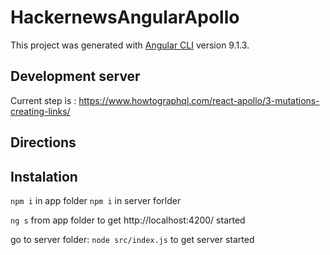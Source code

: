 # HackernewsAngularApollo

This project was generated with [Angular CLI](https://github.com/angular/angular-cli) version 9.1.3.

## Development server

Current step is : https://www.howtographql.com/react-apollo/3-mutations-creating-links/

## Directions 

## Instalation

`npm i` in app folder
`npm i` in server forlder

`ng s` from app folder to get http://localhost:4200/ started 

go to server folder: `node src/index.js` to get server started




